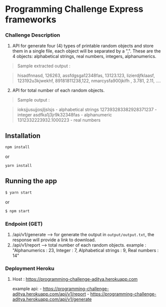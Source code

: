 Programming Challenge Express frameworks
=========================

### Challenge Description
1. API for generate four (4) types of printable random objects and store them in a single file, each object will be separated by a ",".  These are the 4 objects: alphabetical strings, real numbers, integers, alphanumerics.

> Sample extracted output :

> hisadfnnasd, 126263, assfdgsga12348fas, 13123.123,
> lizierdjfklaasf, 123192u3kjwekhf, 89181811238,122,
> nmarcysfa900jkifh  , 3.781, 2.11, ....


2. API for total number of each random objects.

> Sample output :

> ioksjjusujjosjljslsjs - alphabetical strings
> 127393283382928371237 - integer
> asdfka1j3jr9k32348fas - alphanumeric
> 1312332223932.1000223 - real numbers

## Installation

```bash
npm install
```
or

```bash
yarn install
```

## Running the app

```bash
$ yarn start
```
or
```bash
$ npm start
```

### Endpoint (GET)
1. /api/v1/generate --> for generate the output in ```output/output.txt```, the response will provide a link to download.
2. /api/v1/report --> total number of each random objects.
    example :   "Alphanumerics : 23,
                Integer : 7,
                Alphabetical strings : 9,
                Real numbers : 14"

### Deployment Heroku 
1. Host :  https://programming-challenge-aditya.herokuapp.com

    example api: 
                 - https://programming-challenge-aditya.herokuapp.com/api/v1/report
                 - https://programming-challenge-aditya.herokuapp.com/api/v1/generate